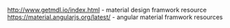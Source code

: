   http://www.getmdl.io/index.html - material design framwork resource
  https://material.angularjs.org/latest/ - angular material framwork resources
